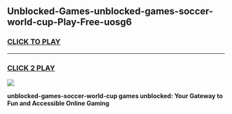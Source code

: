 
## Unblocked-Games-unblocked-games-soccer-world-cup-Play-Free-uosg6
<h3>
<a href="https://premium76.site?title=unblocked-games-soccer-world-cup&ref=10A">CLICK TO PLAY</a></h3>
<hr>

<h3>
<a href="https://premium76.site?title=unblocked-games-soccer-world-cup&ref=10A">CLICK 2 PLAY</a>
  
</h3>

<a href="https://premium76.site?title=unblocked-games-soccer-world-cup&ref=10A"><img src="https://clearcache.store/games.png"></a>


**unblocked-games-soccer-world-cup games unblocked: Your Gateway to Fun and Accessible Online Gaming**
